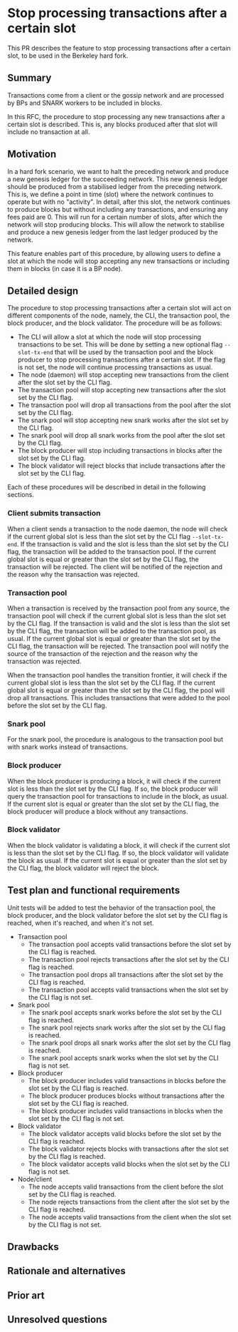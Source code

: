 # Stop processing transactions after a certain slot

This PR describes the feature to stop processing transactions after a certain
slot, to be used in the Berkeley hard fork.

## Summary

Transactions come from a client or the gossip network and are processed by BPs
and SNARK workers to be included in blocks.

In this RFC, the procedure to stop processing any new transactions after a
certain slot is described. This is, any blocks produced after that slot will
include no transaction at all.

## Motivation

In a hard fork scenario, we want to halt the preceding network and produce a new
genesis ledger for the succeeding network. This new genesis ledger should be
produced from a stabilised ledger from the preceding network. This is, we define
a point in time (slot) where the network continues to operate but with no
"activity". In detail, after this slot, the network continues to produce blocks
but without including any transactions, and ensuring any fees paid are 0. This
will run for a certain number of slots, after which the network will stop
producing blocks. This will allow the network to stabilise and produce a new
genesis ledger from the last ledger produced by the network.

This feature enables part of this procedure, by allowing users to define a slot
at which the node will stop accepting any new transactions or including them in
blocks (in case it is a BP node).

## Detailed design

The procedure to stop processing transactions after a certain slot will act on
different components of the node, namely, the CLI, the transaction pool, the
block producer, and the block validator. The procedure will be as follows:

* The CLI will allow a slot at which the node will stop processing transactions
  to be set. This will be done by setting a new optional flag `--slot-tx-end`
  that will be used by the transaction pool and the block producer to stop
  processing transactions after a certain slot. If the flag is not set,
  the node will continue processing transactions as usual.
* The node (daemon) will stop accepting new transactions from the client after
  the slot set by the CLI flag.
* The transaction pool will stop accepting new transactions after the slot set
  by the CLI flag.
* The transaction pool will drop all transactions from the pool after the slot
  set by the CLI flag.
* The snark pool will stop accepting new snark works after the slot set by the
  CLI flag.
* The snark pool will drop all snark works from the pool after the slot set by
  the CLI flag.
* The block producer will stop including transactions in blocks after the slot
  set by the CLI flag.
* The block validator will reject blocks that include transactions after the
  slot set by the CLI flag.

Each of these procedures will be described in detail in the following sections.

### Client submits transaction

When a client sends a transaction to the node daemon, the node will check if the
current global slot is less than the slot set by the CLI flag `--slot-tx-end`.
If the transaction is valid and the slot is less than the slot set by the CLI
flag, the transaction will be added to the transaction pool. If the current
global slot is equal or greater than the slot set by the CLI flag, the
transaction will be rejected. The client will be notified of the rejection and
the reason why the transaction was rejected.

### Transaction pool

When a transaction is received by the transaction pool from any source, the
transaction pool will check if the current global slot is less than the slot set
by the CLI flag. If the transaction is valid and the slot is less than the slot
set by the CLI flag, the transaction will be added to the transaction pool,
as usual. If the current global slot is equal or greater than the slot set by
the CLI flag, the transaction will be rejected. The transaction pool will notify
the source of the transaction of the rejection and the reason why the
transaction was rejected.

When the transaction pool handles the transition frontier, it will check if the
current global slot is less than the slot set by the CLI flag. If the current
global slot is equal or greater than the slot set by the CLI flag, the pool will
drop all transactions. This includes transactions that were added to the pool
before the slot set by the CLI flag.

### Snark pool

For the snark pool, the procedure is analogous to the transaction pool but with
snark works instead of transactions.

### Block producer

When the block producer is producing a block, it will check if the current slot
is less than the slot set by the CLI flag. If so, the block producer will query
the transaction pool for transactions to include in the block, as usual. If the
current slot is equal or greater than the slot set by the CLI flag, the block
producer will produce a block without any transactions.

### Block validator

When the block validator is validating a block, it will check if the current
slot is less than the slot set by the CLI flag. If so, the block validator will
validate the block as usual. If the current slot is equal or greater than the
slot set by the CLI flag, the block validator will reject the block.

## Test plan and functional requirements

Unit tests will be added to test the behavior of the transaction pool, the block
producer, and the block validator before the slot set by the CLI flag is
reached, when it's reached, and when it's not set.

* Transaction pool
  * The transaction pool accepts valid transactions before the slot set by the
    CLI flag is reached.
  * The transaction pool rejects transactions after the slot set by the CLI
    flag is reached.
  * The transaction pool drops all transactions after the slot set by the CLI
    flag is reached.
  * The transaction pool accepts valid transactions when the slot set by the CLI
    flag is not set.
* Snark pool
  * The snark pool accepts snark works before the slot set by the CLI flag is
    reached.
  * The snark pool rejects snark works after the slot set by the CLI flag is
    reached.
  * The snark pool drops all snark works after the slot set by the CLI flag is
    reached.
  * The snark pool accepts snark works when the slot set by the CLI flag is not
    set.
* Block producer
  * The block producer includes valid transactions in blocks before the slot set
    by the CLI flag is reached.
  * The block producer produces blocks without transactions after the slot set
    by the CLI flag is reached.
  * The block producer includes valid transactions in blocks when the slot set
    by the CLI flag is not set.
* Block validator
  * The block validator accepts valid blocks before the slot set by the CLI flag
    is reached.
  * The block validator rejects blocks with transactions after the slot set
    by the CLI flag is reached.
  * The block validator accepts valid blocks when the slot set by the CLI flag
    is not set.
* Node/client
  * The node accepts valid transactions from the client before the slot set by
    the CLI flag is reached.
  * The node rejects transactions from the client after the slot set by the
    CLI flag is reached.
  * The node accepts valid transactions from the client when the slot set by
    the CLI flag is not set.

## Drawbacks

## Rationale and alternatives

## Prior art

## Unresolved questions
